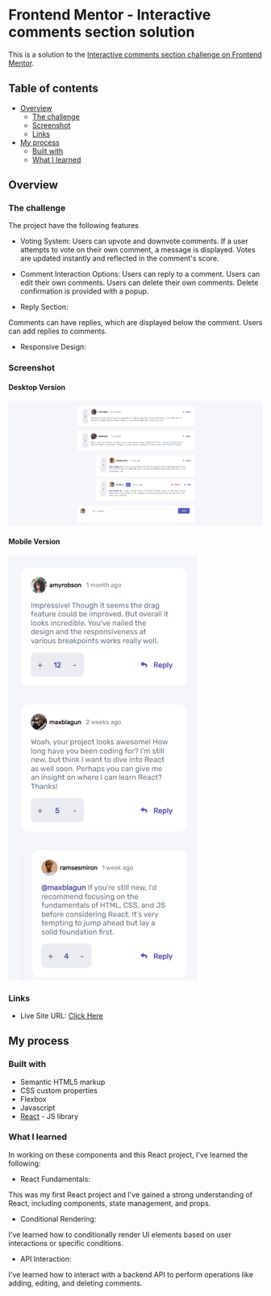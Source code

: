 # Frontend Mentor - Interactive comments section solution

This is a solution to the [Interactive comments section challenge on Frontend Mentor](https://www.frontendmentor.io/challenges/interactive-comments-section-iG1RugEG9).

## Table of contents

- [Overview](#overview)
  - [The challenge](#the-challenge)
  - [Screenshot](#screenshot)
  - [Links](#links)
- [My process](#my-process)
  - [Built with](#built-with)
  - [What I learned](#what-i-learned)



## Overview

### The challenge

The project have the following features

- Voting System:
Users can upvote and downvote comments.
If a user attempts to vote on their own comment, a message is displayed.
Votes are updated instantly and reflected in the comment's score.

- Comment Interaction Options:
Users can reply to a comment.
Users can edit their own comments.
Users can delete their own comments.
Delete confirmation is provided with a popup.

- Reply Section:

Comments can have replies, which are displayed below the comment.
Users can add replies to comments.

- Responsive Design:



### Screenshot

#### Desktop Version
![](./Desktop-screenshot.PNG)

#### Mobile Version
![](./Mobile-screenshot.PNG)


### Links

- Live Site URL: [Click Here](https://xcordeva.github.io/interactive-comments-section-FrontendmentorChallenges)

## My process

### Built with

- Semantic HTML5 markup
- CSS custom properties
- Flexbox
- Javascript
- [React](https://reactjs.org/) - JS library



### What I learned

In working on these components and this React project, I've learned the following:

- React Fundamentals:

This was my first React project and I've gained a strong understanding of React, including components, state management, and props.

- Conditional Rendering:

I've learned how to conditionally render UI elements based on user interactions or specific conditions.

- API Interaction:

I've learned how to interact with a backend API to perform operations like adding, editing, and deleting comments.


